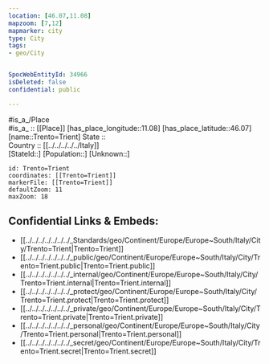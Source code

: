 ```yaml
---
location: [46.07,11.08] 
mapzoom: [7,12] 
mapmarker: city 
type: City
tags:
- geo/City


SpocWebEntityId: 34966
isDeleted: false
confidential: public

---
```

#is_a_/Place  
#is_a_ :: [[Place]] 
[has_place_longitude::11.08] 
[has_place_latitude::46.07] 
[name::Trento=Trient] 
State ::  
Country :: [[../../../../../Italy]]  
[StateId::] 
[Population::] 
[Unknown::] 


```leaflet
id: Trento=Trient
coordinates: [[Trento=Trient]] 
markerFile: [[Trento=Trient]] 
defaultZoom: 11 
maxZoom: 18
```


## Confidential Links & Embeds: 
- [[../../../../../../../_Standards/geo/Continent/Europe/Europe~South/Italy/City/Trento=Trient|Trento=Trient]] 
- [[../../../../../../../_public/geo/Continent/Europe/Europe~South/Italy/City/Trento=Trient.public|Trento=Trient.public]] 
- [[../../../../../../../_internal/geo/Continent/Europe/Europe~South/Italy/City/Trento=Trient.internal|Trento=Trient.internal]] 
- [[../../../../../../../_protect/geo/Continent/Europe/Europe~South/Italy/City/Trento=Trient.protect|Trento=Trient.protect]] 
- [[../../../../../../../_private/geo/Continent/Europe/Europe~South/Italy/City/Trento=Trient.private|Trento=Trient.private]] 
- [[../../../../../../../_personal/geo/Continent/Europe/Europe~South/Italy/City/Trento=Trient.personal|Trento=Trient.personal]] 
- [[../../../../../../../_secret/geo/Continent/Europe/Europe~South/Italy/City/Trento=Trient.secret|Trento=Trient.secret]] 
